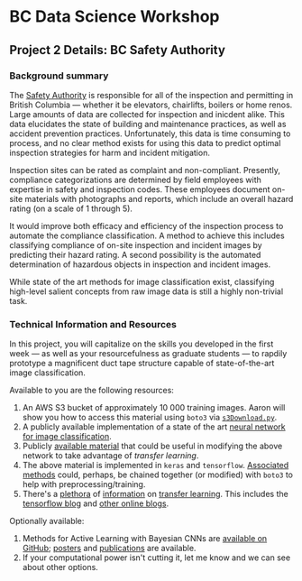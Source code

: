 # BC Data Science Workshop

## Project 2 Details: BC Safety Authority

### Background summary

The [Safety Authority](https://www.safetyauthority.ca/) is responsible
for all of the inspection and permitting in British Columbia &mdash;
whether it be elevators, chairlifts, boilers or home renos. Large
amounts of data are collected for inspection and inicdent alike. This
data elucidates the state of building and maintenance practices, as
well as accident prevention practices. Unfortunately, this data is
time consuming to process, and no clear method exists for using this
data to predict optimal inspection strategies for harm and incident
mitigation.

Inspection sites can be rated as complaint and
non-compliant. Presently, compliance categorizations are determined by
field employees with expertise in safety and inspection codes. These
employees document on-site materials with photographs and reports,
which include an overall hazard rating (on a scale of 1 through 5).

It would improve both efficacy and efficiency of the inspection
process to automate the compliance classification. A method to achieve
this includes classifying compliance of on-site inspection and
incident images by predicting their hazard rating. A second
possibility is the automated determination of hazardous objects in
inspection and incident images.

While state of the art methods for image classification exist,
classifying high-level salient concepts from raw image data is still a
highly non-trivial task.

### Technical Information and Resources

In this project, you will capitalize on the skills you developed in
the first week &mdash; as well as your resourcefulness as graduate
students &mdash; to rapdily prototype a magnificent duct tape
structure capable of state-of-the-art image classification.

Available to you are the following resources:

1. An AWS S3 bucket of approximately 10 000 training images. Aaron will show you how to access this material using `boto3` via [`s3Download.py`](./../s3Download.py). 
2. A publicly available implementation of a state of the art [neural network for image classification](https://github.com/fastai/courses/blob/master/deeplearning1/nbs/vgg16.py).
3. Publicly [available material](https://kratzert.github.io/2017/02/24/finetuning-alexnet-with-tensorflow.html) that could be useful in modifying the above network to take advantage of *transfer learning*.
4. The above material is implemented in `keras` and `tensorflow`. [Associated methods](https://keras.io/preprocessing/image/) could, perhaps, be chained together (or modified) with `boto3` to help with preprocessing/training.
5. There's a [plethora](ftp://ftp.cs.wisc.edu/machine-learning/shavlik-group/torrey.handbook09.pdf) of [information](https://medium.com/towards-data-science/transfer-learning-using-keras-d804b2e04ef8) on [transfer learning](https://journalofbigdata.springeropen.com/articles/10.1186/s40537-016-0043-6). This includes the [tensorflow blog](https://www.tensorflow.org/tutorials/image_retraining) and [other online blogs](https://www.analyticsvidhya.com/blog/2017/06/transfer-learning-the-art-of-fine-tuning-a-pre-trained-model/). 


Optionally available:

1. Methods for Active Learning with Bayesian CNNs are [available on GitHub](https://github.com/Riashat/Active-Learning-Bayesian-Convolutional-Neural-Networks); [posters](https://riashatislam.files.wordpress.com/2017/07/2017-icml-deep_active_learning-poster.pdf) and [publications](http://bayesiandeeplearning.org/papers/BDL_35.pdf) are available.
2. If your computational power isn't cutting it, let me know and we can see about other options. 
